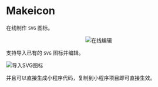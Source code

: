 # Makeicon

在线制作 `SVG` 图标。

<div align="center">
	<img src="assets/makeicon-example2.png" alt="在线编辑"/>
</div>

支持导入已有的 `SVG` 图标并编辑。

![导入SVG图标](assets/makeicon-example.png)

并且可以直接生成小程序代码，复制到小程序项目即可直接生效。

